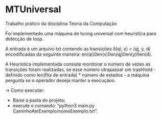 # MTUniversal
Trabalho prático da disciplina Teoria da Computação

Foi implementado uma máquina de turing universal com heurística para detecção de loop.

A entrada é um arquivo txt contendo as transições δ(qi, x) = (qj, y, d) encodificadas da seguinte maneira:
en(qi)0en(x)0en(qj)0en(y)0en(d).

A Heurística implementada consiste monitorar o número de vezes as transições foram realizadas, se esse número utrapassar um trashhold - definido como len(fita de entrada) * número de estados - a máquina pergunta se o operador deseja manter a execuçãoo.

-> Como executar:
- Baixe a pasta do projeto;
- execute o comando: "python3 main.py CaminhoAteExemplo/nomeExemplo.txt". 
